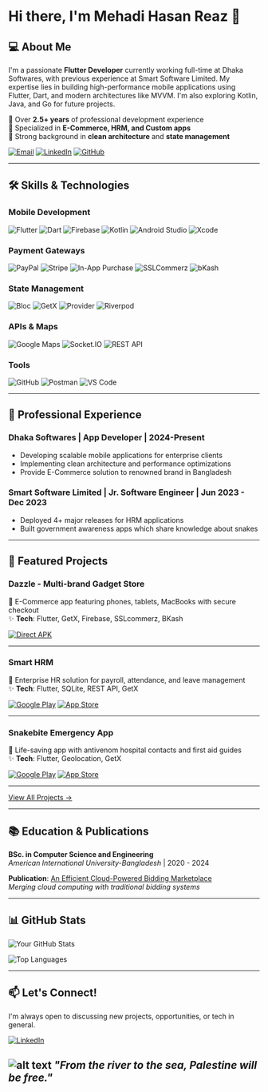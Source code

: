 # Hi there, I'm Mehadi Hasan Reaz 👋

## 💻 About Me

I'm a passionate **Flutter Developer** currently working full-time at Dhaka Softwares, with previous experience at Smart Software Limited. My expertise lies in building high-performance mobile applications using Flutter, Dart, and modern architectures like MVVM. I'm also exploring Kotlin, Java, and Go for future projects.

🔹 Over **2.5+ years** of professional development experience  
🔹 Specialized in **E-Commerce, HRM, and Custom apps**  
🔹 Strong background in **clean architecture** and **state management**  

[![Email](https://img.shields.io/badge/Email-reazmehadihasan@gmail.com-D14836?style=flat&logo=gmail)](mailto:reazmehadihasan@gmail.com)
[![LinkedIn](https://img.shields.io/badge/LinkedIn-Connect-blue?style=flat&logo=linkedin)](https://www.linkedin.com/in/reazmh/)
[![GitHub](https://img.shields.io/badge/GitHub-Follow-181717?style=flat&logo=github)](https://github.com/mehadireaz)

---

## 🛠️ Skills & Technologies

### Mobile Development
![Flutter](https://img.shields.io/badge/Flutter-02569B?style=for-the-badge&logo=flutter)
![Dart](https://img.shields.io/badge/Dart-0175C2?style=for-the-badge&logo=dart)
![Firebase](https://img.shields.io/badge/Firebase-FFCA28?style=for-the-badge&logo=firebase)
![Kotlin](https://img.shields.io/badge/Kotlin-7F52FF?style=for-the-badge&logo=kotlin)
![Android Studio](https://img.shields.io/badge/Android_Studio-3DDC84?style=for-the-badge&logo=android-studio&logoColor=white)
![Xcode](https://img.shields.io/badge/Xcode-147EFB?style=for-the-badge)

### Payment Gateways
![PayPal](https://img.shields.io/badge/PayPal-00457C?style=for-the-badge&logo=paypal)
![Stripe](https://img.shields.io/badge/Stripe-008CDD?style=for-the-badge&logo=stripe)
![In-App Purchase](https://img.shields.io/badge/In_App_Purchase-000000?style=for-the-badge&logo=apple)
![SSLCommerz](https://img.shields.io/badge/SSLCommerz-8B0000?style=for-the-badge&logo=credit-card)
![bKash](https://img.shields.io/badge/bKash-E2136E?style=for-the-badge&logo=payment)

### State Management
![Bloc](https://img.shields.io/badge/Bloc-02569B?style=for-the-badge)
![GetX](https://img.shields.io/badge/GetX-FFCA28?style=for-the-badge)
![Provider](https://img.shields.io/badge/Provider-0175C2?style=for-the-badge)
![Riverpod](https://img.shields.io/badge/Riverpod-4BC0F5?style=for-the-badge&logo=riverpod)

### APIs & Maps
![Google Maps](https://img.shields.io/badge/Google_Maps-4285F4?style=for-the-badge&logo=google-maps)
![Socket.IO](https://img.shields.io/badge/Socket.IO-010101?style=for-the-badge&logo=socket.io)
![REST API](https://img.shields.io/badge/REST_API-005571?style=for-the-badge&logo=api)

### Tools
![GitHub](https://img.shields.io/badge/GitHub-181717?style=for-the-badge&logo=github)
![Postman](https://img.shields.io/badge/Postman-FF6C37?style=for-the-badge&logo=postman)
![VS Code](https://img.shields.io/badge/VS_Code-007ACC?style=for-the-badge&logo=visual-studio-code)

---

## 🚀 Professional Experience

<!-- Customize EXPERIENCE section below -->
### **Dhaka Softwares** | App Developer | 2024-Present
- Developing scalable mobile applications for enterprise clients
- Implementing clean architecture and performance optimizations
- Provide E-Commerce solution to renowned brand in Bangladesh
 

### **Smart Software Limited** | Jr. Software Engineer | Jun 2023 - Dec 2023
- Deployed 4+ major releases for HRM applications
- Built government awareness apps which share knowledge about snakes

---

<!-- Customize PROJECTS section below -->
## 🌟 Featured Projects

<!-- ### [ -->
###    Dazzle - Multi-brand Gadget Store
<!-- ](https://github.com/yourusername/dazzle) -->
📱 E-Commerce app featuring phones, tablets, MacBooks with secure checkout  
✨ **Tech**: Flutter, GetX, Firebase, SSLcommerz, BKash

[![Direct APK](https://img.shields.io/badge/Download_APK-00AA00?style=for-the-badge&logo=android)](https://github.com/yourusername/dazzle/releases/latest/download/app-release.apk)

---

### Smart HRM
<!-- ](https://github.com/yourusername/smart-hrm) -->
🏢 Enterprise HR solution for payroll, attendance, and leave management  
✨ **Tech**: Flutter, SQLite, REST API, GetX  

[![Google Play](https://img.shields.io/badge/Google_Play-414141?style=for-the-badge&logo=google-play)](https://play.google.com/store/apps/details?id=com.smart.hrm)
[![App Store](https://img.shields.io/badge/App_Store-0D96F6?style=for-the-badge&logo=apple)](https://apps.apple.com/app/smart-hrm/id987654321)
<!-- [![Web Demo](https://img.shields.io/badge/Web_Demo-4285F4?style=for-the-badge&logo=web)](https://hrm-demo.yourdomain.com) -->

---

<!-- ### [ -->
### Snakebite Emergency App
<!-- ](https://github.com/yourusername/snakebite-app) -->
🐍 Life-saving app with antivenom hospital contacts and first aid guides  
✨ **Tech**: Flutter, Geolocation, GetX

[![Google Play](https://img.shields.io/badge/Google_Play-414141?style=for-the-badge&logo=google-play)](https://play.google.com/store/apps/details?id=com.smartsoftware.snakebite&hl=bn)
[![App Store](https://img.shields.io/badge/App_Store-0D96F6?style=for-the-badge&logo=apple)](https://apps.apple.com/us/app/snake-bite-awareness-app/id6504925995)
<!-- [![Video Demo](https://img.shields.io/badge/Video_Demo-FF0000?style=for-the-badge&logo=youtube)](https://youtu.be/your-demo-video) -->

---

[View All Projects →](https://github.com/mehadireaz?tab=repositories)

---

## 📚 Education & Publications

**BSc. in Computer Science and Engineering**  
*American International University-Bangladesh* | 2020 - 2024  

**Publication**: [An Efficient Cloud-Powered Bidding Marketplace](https://example.com)  
*Merging cloud computing with traditional bidding systems*

---

## 📊 GitHub Stats

![Your GitHub Stats](https://github-readme-stats.vercel.app/api?username=MehadiReaz&show_icons=true&theme=radical)

![Top Languages](https://github-readme-stats.vercel.app/api/top-langs/?username=MehadiReaz&layout=compact)

---

## 📫 Let's Connect!
I'm always open to discussing new projects, opportunities, or tech in general.

[![LinkedIn](https://img.shields.io/badge/LinkedIn-Connect-blue?style=for-the-badge&logo=linkedin)](https://www.linkedin.com/in/reazmh/)
<!-- [![Twitter](https://img.shields.io/badge/Twitter-Follow-1DA1F2?style=for-the-badge&logo=twitter)](https://twitter.com/yourhandle) -->
<!-- [![Portfolio](https://img.shields.io/badge/Portfolio-Visit-FF5722?style=for-the-badge&logo=google-chrome)](https://yourportfolio.com) -->


## ![alt text](image.png) _"From the river to the sea, Palestine will be free."_  
